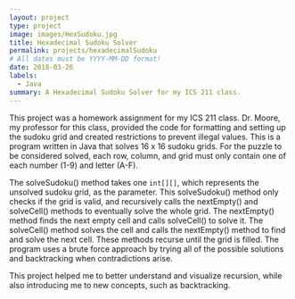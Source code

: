 ```yaml
---
layout: project
type: project
image: images/HexSudoku.jpg
title: Hexadecimal Sudoku Solver
permalink: projects/hexadecimalSudoku
# All dates must be YYYY-MM-DD format!
date: 2018-03-26
labels:
  - Java
summary: A Hexadecimal Sudoku Solver for my ICS 211 class. 
---
```


This project was a homework assignment for my ICS 211 class. Dr. Moore, my professor for this class, provided the code for formatting and setting up the sudoku grid and created restrictions to prevent illegal values. This is a program written in Java that solves 16 x 16 sudoku grids. For the puzzle to be considered solved, each row, column, and grid must only contain one of each number (1-9) and letter (A-F). 

The solveSudoku() method takes one ```int[][]```, which represents the unsolved sudoku grid, as the parameter. This solveSudoku() method only checks if the grid is valid, and recursively calls the nextEmpty() and solveCell() methods to eventually solve the whole grid. The nextEmpty() method finds the next empty cell and calls solveCell() to solve it. The solveCell() method solves the cell and calls the nextEmpty() method to find and solve the next cell. These methods recurse until the grid is filled. The program uses a brute force approach by trying all of the possible solutions and backtracking when contradictions arise. 

This project helped me to better understand and visualize recursion, while also introducing me to new concepts, such as backtracking. 

